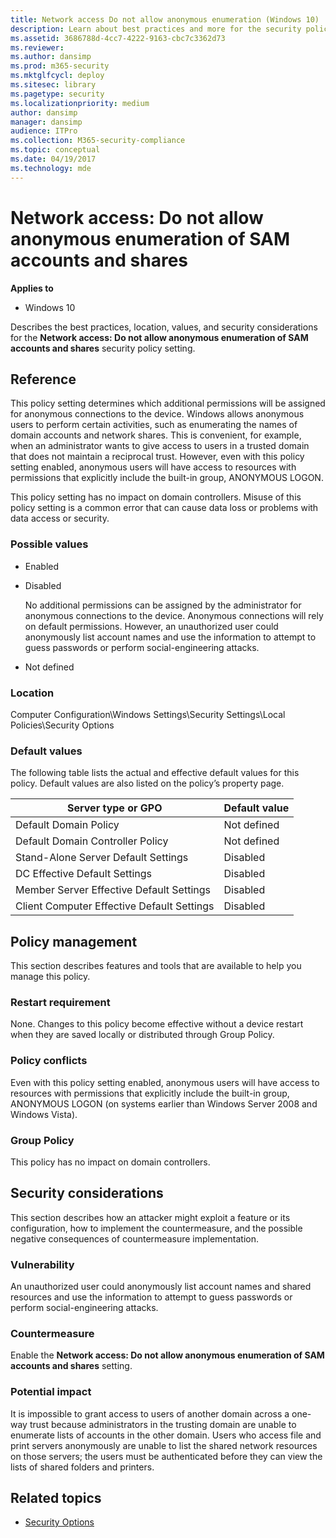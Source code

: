 ```yaml
---
title: Network access Do not allow anonymous enumeration (Windows 10)
description: Learn about best practices and more for the security policy setting, Network access Do not allow anonymous enumeration of SAM accounts and shares.
ms.assetid: 3686788d-4cc7-4222-9163-cbc7c3362d73
ms.reviewer: 
ms.author: dansimp
ms.prod: m365-security
ms.mktglfcycl: deploy
ms.sitesec: library
ms.pagetype: security
ms.localizationpriority: medium
author: dansimp
manager: dansimp
audience: ITPro
ms.collection: M365-security-compliance
ms.topic: conceptual
ms.date: 04/19/2017
ms.technology: mde
---
```


# Network access: Do not allow anonymous enumeration of SAM accounts and shares

**Applies to**
-   Windows 10

Describes the best practices, location, values, and security considerations for the **Network access: Do not allow anonymous enumeration of SAM accounts and shares** security policy setting.

## Reference

This policy setting determines which additional permissions will be assigned for anonymous connections to the device. Windows allows anonymous users to perform certain activities, such as enumerating the names of domain accounts and network shares. This is convenient, for example, when an administrator wants to give access to users in a trusted domain that does not maintain a reciprocal trust. However, even with this policy setting enabled, anonymous users will have access to resources with permissions that explicitly include the built-in group, ANONYMOUS LOGON.

This policy setting has no impact on domain controllers.
Misuse of this policy setting is a common error that can cause data loss or problems with data access or security.

### Possible values

-   Enabled

-   Disabled

    No additional permissions can be assigned by the administrator for anonymous connections to the device. Anonymous connections will rely on default permissions. However, an unauthorized user could anonymously list account names and use the information to attempt to guess passwords or perform social-engineering attacks.

-   Not defined

### Location

Computer Configuration\\Windows Settings\\Security Settings\\Local Policies\\Security Options

### Default values

The following table lists the actual and effective default values for this policy. Default values are also listed on the policy’s property page.

| Server type or GPO | Default value |
| - | - |
| Default Domain Policy| Not defined| 
| Default Domain Controller Policy | Not defined| 
| Stand-Alone Server Default Settings | Disabled| 
| DC Effective Default Settings | Disabled| 
| Member Server Effective Default Settings | Disabled| 
| Client Computer Effective Default Settings | Disabled| 
 
## Policy management

This section describes features and tools that are available to help you manage this policy.

### Restart requirement

None. Changes to this policy become effective without a device restart when they are saved locally or distributed through Group Policy.

### Policy conflicts

Even with this policy setting enabled, anonymous users will have access to resources with permissions that explicitly include the built-in group, ANONYMOUS LOGON (on systems earlier than Windows Server 2008 and Windows Vista).

### Group Policy

This policy has no impact on domain controllers.

## Security considerations

This section describes how an attacker might exploit a feature or its configuration, how to implement the countermeasure, and the possible negative consequences of countermeasure implementation.

### Vulnerability

An unauthorized user could anonymously list account names and shared resources and use the information to attempt to guess passwords or perform social-engineering attacks.

### Countermeasure

Enable the **Network access: Do not allow anonymous enumeration of SAM accounts and shares** setting.

### Potential impact

It is impossible to grant access to users of another domain across a one-way trust because administrators in the trusting domain are unable to enumerate lists of accounts in the other domain. Users who access file and print servers anonymously are unable to list the shared network resources on those servers; the users must be authenticated before they can view the lists of shared folders and printers.

## Related topics

- [Security Options](security-options.md)
